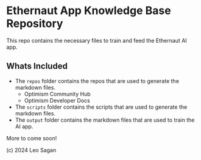 # Ethernaut App Knowledge Base Repository

This repo contains the necessary files to train and feed the Ethernaut AI app.

## Whats Included

- The `repos` folder contains the repos that are used to generate the markdown files.
  - Optimism Community Hub
  - Optimism Developer Docs
- The `scripts` folder contains the scripts that are used to generate the markdown files.
- The `output` folder contains the markdown files that are used to train the AI app.

More to come soon!

(c) 2024 Leo Sagan
